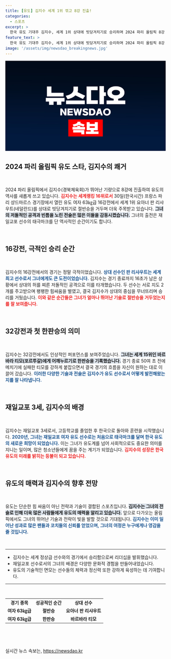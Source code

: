 ```yaml
---
title: [유도] 김지수 세계 1위 꺾고 8강 진출!
categories:
  - 스포츠
excerpt: >
  한국 유도 기대주 김지수, 세계 1위 상대에 빗당겨치기로 승리하며 2024 파리 올림픽 8강 진출! 재일교포 3세의 특별한 여정과 감동의 순간을 함께하세요!
feature_text: >
  한국 유도 기대주 김지수, 세계 1위 상대에 빗당겨치기로 승리하며 2024 파리 올림픽 8강 진출! 재일교포 3세의 특별한 여정과 감동의 순간을 함께하세요!
image: '/assets/img/newsdao_breakingnews.jpg'
---
```


<p><img src="/assets/img/newsdao_breakingnews.jpg" alt="firstkoreanews 속보" /></p>

<h2 data-ke-size="size26">2024 파리 올림픽 유도 스타, 김지수의 쾌거</h2>

<p data-ke-size="size16">&nbsp;</p>

<p data-ke-size="size16">2024 파리 올림픽에서 김지수(경북체육회)가 뛰어난 기량으로 8강에 진출하여 유도의 역사를 새롭게 쓰고 있습니다. <b><span style="color: #ee2323;">김지수는 세계랭킹 16위로서</span></b> 30일(한국시간) 프랑스 파리 샹드마르스 경기장에서 열린 유도 여자 63㎏급 16강전에서 세계 1위 요아너 판 리샤우트(네덜란드)를 상대로 빗당겨치기로 절반승을 거두며 더욱 주목받고 있습니다. <b><span style="background-color: #21538527;">그녀의 저돌적인 공격과 빈틈을 노린 전술은 많은 이들을 감동시켰습니다.</span></b> 그녀의 출전은 재일교포 선수의 태극마크를 단 역사적인 순간이기도 합니다.</p>

<p data-ke-size="size16">&nbsp;</p>

<h2 data-ke-size="size26">16강전, 극적인 승리 순간</h2>

<p data-ke-size="size16">&nbsp;</p>

<p data-ke-size="size16">김지수의 16강전에서의 경기는 정말 극적이었습니다. <b><span style="color: #1a5490;">상대 선수인 판 리샤우트는 세계 최고 선수로서 그녀에게도 큰 도전이었습니다.</span></b> 김지수는 경기 종료까지 16초가 남은 상황에서 상대의 허를 찌른 저돌적인 공격으로 이를 타개했습니다. 두 선수는 서로 지도 2개를 주고받으며 팽팽한 힘싸움을 벌였고, 결국 김지수가 상대의 중심을 무너뜨리며 승리를 거뒀습니다. <b><span style="color: #ee2323;">이와 같은 순간들은 그녀가 얼마나 뛰어난 기술로 절반승을 거두었는지를 잘 보여줍니다.</span></b></p>

<p data-ke-size="size16">&nbsp;</p>

<h2 data-ke-size="size26">32강전과 첫 한판승의 의미</h2>

<p data-ke-size="size16">&nbsp;</p>

<p data-ke-size="size16">김지수는 32강전에서도 인상적인 퍼포먼스를 보여주었습니다. <b><span style="background-color: #21538527;">그녀는 세계 15위인 바르바라 티모(포르투갈)에게 어깨누르기로 한판승을 기록했습니다.</span></b> 경기 종료 50여 초 전에 메치기에 실패한 티모를 강하게 붙잡으면서 결국 경기의 흐름을 자신이 원하는 대로 이끌어 갔습니다. <b><span style="color: #1a5490;">이러한 다양한 기술과 전술은 김지수가 유도 선수로서 어떻게 발전해왔는지를 잘 나타냅니다.</span></b></p>

<p data-ke-size="size16">&nbsp;</p>

<h2 data-ke-size="size26">재일교포 3세, 김지수의 배경</h2>

<p data-ke-size="size16">&nbsp;</p>

<p data-ke-size="size16">김지수는 재일교포 3세로서, 고등학교를 졸업한 후 한국으로 돌아와 훈련을 시작했습니다. <b><span style="color: #1a5490;">2020년, 그녀는 재일교포 여자 유도 선수로는 처음으로 태극마크를 달며 한국 유도의 새로운 희망이 되었습니다.</span></b> 이는 그녀가 유도계를 넘어 사회적으로도 중요한 의미를 지니는 일이며, 많은 청소년들에게 꿈을 주는 계기가 되었습니다. <b><span style="color: #ee2323;">김지수의 성장은 한국 유도의 미래를 밝히는 등불이 되고 있습니다.</span></b></p>

<p data-ke-size="size16">&nbsp;</p>

<h2 data-ke-size="size26">유도의 매력과 김지수의 향후 전망</h2>

<p data-ke-size="size16">&nbsp;</p>

<p data-ke-size="size16">유도는 단순한 힘 싸움이 아닌 전략과 기술이 결합된 스포츠입니다. <b><span style="background-color: #21538527;">김지수는 그녀의 전술로 인해 더욱 많은 사람들에게 유도의 매력을 알리고 있습니다.</span></b> 앞으로 다가오는 올림픽에서도 그녀의 뛰어난 기술과 전략이 빛을 발할 것으로 기대됩니다. <b><span style="color: #1a5490;">김지수는 이미 일어난 성과로 많은 팬들과 코치들의 신뢰를 얻었으며, 그녀의 여정은 누구에게나 영감을 줄 것입니다.</span></b></p>

<p data-ke-size="size16">&nbsp;</p>

<hr>

<ul>
    <li>김지수는 세계 정상급 선수와의 경기에서 승리함으로써 리더십을 발휘했습니다.</li>
    <li>재일교포 선수로서의 그녀의 배경은 다양한 문화적 경험을 만들어내었습니다.</li>
    <li>유도의 기술적인 면모는 선수들의 체력과 정신력 또한 강하게 육성하는 데 기여합니다.</li>
</ul>

<hr>

<p data-ke-size="size16">&nbsp;</p>

<table>
    <tr>
        <td style="text-align: center; height: 17px;"><b>경기 종목</b></td>
        <td style="text-align: center; height: 17px;"><b>성공적인 순간</b></td>
        <td style="text-align: center; height: 17px;"><b>상대 선수</b></td>
    </tr>
    <tr>
        <td style="text-align: center; height: 17px;"><b>여자 63㎏급</b></td>
        <td style="text-align: center; height: 17px;"><b>절반승</b></td>
        <td style="text-align: center; height: 17px;"><b>요아너 판 리샤우트</b></td>
    </tr>
    <tr>
        <td style="text-align: center; height: 17px;"><b>여자 63㎏급</b></td>
        <td style="text-align: center; height: 17px;"><b>한판승</b></td>
        <td style="text-align: center; height: 17px;"><b>바르바라 티모</b></td>
    </tr>
</table>

<p data-ke-size="size16">&nbsp;</p>

<p data-ke-size="size16">&nbsp;</p>
실시간 뉴스 속보는, <a href="https://newsdao.kr" rel="dofollow">https://newsdao.kr</a>


